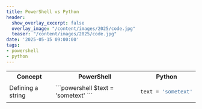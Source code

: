 ```yaml
---
title: PowerShell vs Python
header:
  show_overlay_excerpt: false
  overlay_image: "/content/images/2025/code.jpg"
  teaser: "/content/images/2025/code.jpg"
date: '2025-05-15 09:00:00'
tags:
- powershell
- python
---
```


<table>
<tr>
<th>Concept</th>
<th>PowerShell</th>
<th>Python</th>
</tr>
<tr>
<td>Defining a string</td>
<td>
<div>
```powershell
$text = 'sometext'
```
</div>
</td>
<td>

```python
text = 'sometext'
```
</td>
</tr>
</table>
